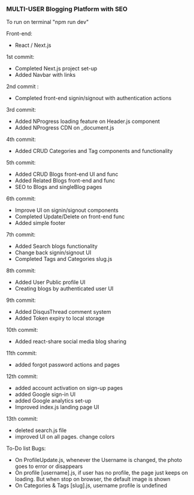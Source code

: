 ### MULTI-USER Blogging Platform with SEO

To run on terminal "npm run dev"

Front-end:

- React / Next.js

1st commit:

- Completed Next.js project set-up
- Added Navbar with links

2nd commit :

- Completed front-end signin/signout with authentication actions

3rd commit:

- Added NProgress loading feature on Header.js component
- Added NProgress CDN on \_document.js

4th commit:

- Added CRUD Categories and Tag components and functionality

5th commit:

- Added CRUD Blogs front-end UI and func
- Added Related Blogs front-end and func
- SEO to Blogs and singleBlog pages

6th commit:

- Improve UI on signin/signout components
- Completed Update/Delete on front-end func
- Added simple footer

7th commit:

- Added Search blogs functionality
- Change back signin/signout UI
- Completed Tags and Categories slug.js

8th commit:

- Added User Public profile UI
- Creating blogs by authenticated user UI

9th commit:

- Added DisqusThread comment system
- Added Token expiry to local storage

10th commit:

- Added react-share social media blog sharing

11th commit:

- added forgot password actions and pages

12th commit:

- added account activation on sign-up pages
- added Google sign-in UI
- added Google analytics set-up
- Improved index.js landing page UI

13th commit:

- deleted search.js file
- improved UI on all pages. change colors

To-Do list Bugs:

- On ProfileUpdate.js, whenever the Username is changed, the photo goes to error or disappears
- On profile [username].js, if user has no profile, the page just keeps on loading. But when stop on browser, the default image is shown
- On Categories & Tags [slug].js, username profile is undefined

